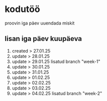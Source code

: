 # kodutöö
proovin iga päev uuendada miskit

## lisan iga päev kuupäeva

1. created > 27.01.25
2. update > 28.01.25
3. update > 29.01.25
   lisatud branch "week-1"
4. update > 30.01.25
5. update > 31.01.25
6. update > 01.02.25
7. update > 02.02.25
8. update > 03.02.25
9. update > 04.02.25
    lisatud branch "week-2"